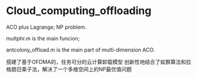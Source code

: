 # Cloud_computing_offloading
ACO plus Lagrange; NP problem.

multphr.m is the main funcion;

antcolony_offload.m is the main part of multi-dimension ACO.


搭建了基于OFDMA的，任务可分的云计算卸载模型 创新性地结合了蚁群算法和拉格朗日乘子法，解决了一个多维空间上的NP最优值问题
